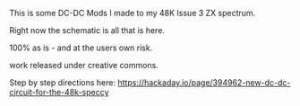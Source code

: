 This is some DC-DC Mods I made to my 48K Issue 3 ZX spectrum.

Right now the schematic is all that is here.

100% as is - and at the users own risk.

work released under creative commons.

Step by step directions here:
https://hackaday.io/page/394962-new-dc-dc-circuit-for-the-48k-speccy
